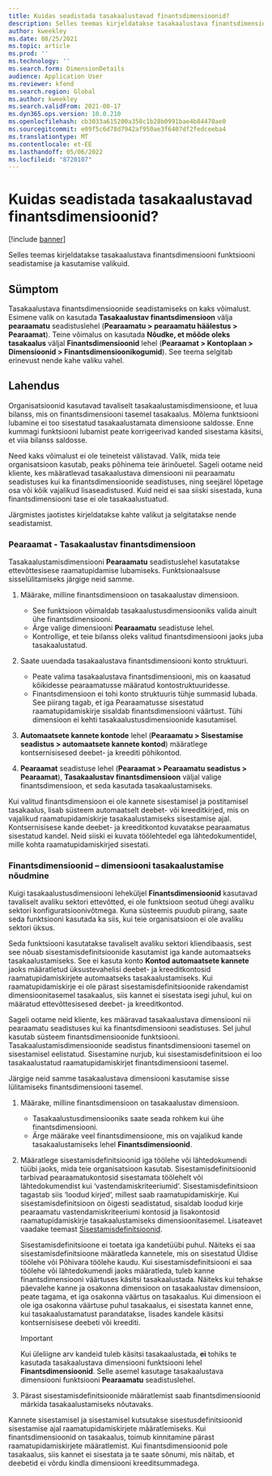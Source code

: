 ```yaml
---
title: Kuidas seadistada tasakaalustavad finantsdimensioonid?
description: Selles teemas kirjeldatakse tasakaalustava finantsdimensiooni funktsiooni seadistamise ja kasutamise valikuid.
author: kweekley
ms.date: 08/25/2021
ms.topic: article
ms.prod: ''
ms.technology: ''
ms.search.form: DimensionDetails
audience: Application User
ms.reviewer: kfend
ms.search.region: Global
ms.author: kweekley
ms.search.validFrom: 2021-08-17
ms.dyn365.ops.version: 10.0.210
ms.openlocfilehash: cb3033a615200a358c1b28b0991bae4b84470ae0
ms.sourcegitcommit: e09f5c6d78d7942af950ae3f6407df2fedceeba4
ms.translationtype: MT
ms.contentlocale: et-EE
ms.lasthandoff: 05/06/2022
ms.locfileid: "8720107"
---
```

# <a name="how-do-i-set-up-balancing-financial-dimensions"></a>Kuidas seadistada tasakaalustavad finantsdimensioonid?

[!include [banner](../includes/banner.md)]

Selles teemas kirjeldatakse tasakaalustava finantsdimensiooni funktsiooni seadistamise ja kasutamise valikuid.

## <a name="symptom"></a>Sümptom

Tasakaalustava finantsdimensioonide seadistamiseks on kaks võimalust. Esimene valik on kasutada **Tasakaalustav finantsdimensioon** välja **pearaamatu** seadistuslehel (**Pearaamatu \> pearaamatu häälestus \> Pearaamat**). Teine võimalus on kasutada **Nõudke, et mõõde oleks tasakaalus** väljal **Finantsdimensioonid** lehel (**Pearaamat > Kontoplaan \> Dimensioonid \> Finantsdimensioonikogumid**). See teema selgitab erinevust nende kahe valiku vahel.

## <a name="resolution"></a>Lahendus

Organisatsioonid kasutavad tavaliselt tasakaalustamisdimensioone, et luua bilanss, mis on finantsdimensiooni tasemel tasakaalus. Mõlema funktsiooni lubamine ei too sisestatud tasakaalustamata dimensioone saldosse. Enne kummagi funktsiooni lubamist peate korrigeerivad kanded sisestama käsitsi, et viia bilanss saldosse.

Need kaks võimalust ei ole teineteist välistavad. Valik, mida teie organisatsioon kasutab, peaks põhinema teie ärinõuetel. Sageli ootame neid kliente, kes määratlevad tasakaalustava dimensiooni nii pearaamatu seadistuses kui ka finantsdimensioonide seadistuses, ning seejärel lõpetage osa või kõik vajalikud lisaseadistused. Kuid neid ei saa siiski sisestada, kuna finantsdimensiooni tase ei ole tasakaalustuatud.

Järgmistes jaotistes kirjeldatakse kahte valikut ja selgitatakse nende seadistamist.

### <a name="ledger--balancing-financial-dimension"></a>Pearaamat - Tasakaalustav finantsdimensioon

Tasakaalustamisdimensiooni **Pearaamatu** seadistuslehel kasutatakse ettevõttesisese raamatupidamise lubamiseks. Funktsionaalsuse sisselülitamiseks järgige neid samme.

1. Määrake, milline finantsdimensioon on tasakaalustav dimensioon.

    - See funktsioon võimaldab tasakaalustusdimensiooniks valida ainult ühe finantsdimensiooni.
    - Ärge valige dimensiooni **Pearaamatu** seadistuse lehel.
    - Kontrollige, et teie bilanss oleks valitud finantsdimensiooni jaoks juba tasakaalustatud.

2. Saate uuendada tasakaalustava finantsdimensiooni konto struktuuri.

    - Peate valima tasakaalustava finantsdimensiooni, mis on kaasatud kõikidesse pearaamatusse määratud kontostruktuuridesse.
    - Finantsdimensioon ei tohi konto struktuuris tühje summasid lubada. See piirang tagab, et iga Pearaamatusse sisestatud raamatupidamiskirje sisaldab finantsdimensiooni väärtust. Tühi dimensioon ei kehti tasakaalustusdimensioonide kasutamisel.

3. **Automaatsete kannete kontode** lehel (**Pearaamatu \> Sisestamise seadistus \> automaatsete kannete kontod**) määratlege kontsernisisesed deebet- ja kreediti põhikontod.
4. **Pearaamat** seadistuse lehel (**Pearaamat \> Pearaamatu seadistus \> Pearaamat**), **Tasakaalustav finantsdimensioon** väljal valige finantsdimensioon, et seda kasutada tasakaalustamiseks.

Kui valitud finantsdimensioon ei ole kannete sisestamisel ja postitamisel tasakaalus, lisab süsteem automaatselt deebet- või kreeditkirjed, mis on vajalikud raamatupidamiskirje tasakaalustamiseks sisestamise ajal. Kontsernisisese kande deebet- ja kreeditkontod kuvatakse pearaamatus sisestatud kandel. Neid siiski ei kuvata töölehtedel ega lähtedokumentidel, mille kohta raamatupidamiskirjed sisestati.

### <a name="financial-dimensions--require-the-dimension-to-be-balanced"></a>Finantsdimensioonid – dimensiooni tasakaalustamise nõudmine

Kuigi tasakaalustusdimensiooni leheküljel **Finantsdimensioonid** kasutavad tavaliselt avaliku sektori ettevõtted, ei ole funktsioon seotud ühegi avaliku sektori konfiguratsioonivõtmega. Kuna süsteemis puudub piirang, saate seda funktsiooni kasutada ka siis, kui teie organisatsioon ei ole avaliku sektori üksus.

Seda funktsiooni kasutatakse tavaliselt avaliku sektori kliendibaasis, sest see nõuab sisestamisdefinitsioonide kasutamist iga kande automaatseks tasakaalustamiseks. See ei kasuta konto **Kontod automaatsete kannete** jaoks määratletud üksustevahelisi deebet- ja kreeditkontosid raamatupidamiskirjete automaatseks tasakaalustamiseks. Kui raamatupidamiskirje ei ole pärast sisestamisdefinitsioonide rakendamist dimensioonitasemel tasakaalus, siis kannet ei sisestata isegi juhul, kui on määratud ettevõttesisesed deebet- ja kreeditkontod.

Sageli ootame neid kliente, kes määravad tasakaalustava dimensiooni nii pearaamatu seadistuses kui ka finantsdimensiooni seadistuses. Sel juhul kasutab süsteem finantsdimensioonide funktsiooni. Tasakaalustamisdimensioonide seadistus finantsdimensiooni tasemel on sisestamisel eelistatud. Sisestamine nurjub, kui sisestamisdefinitsioon ei loo tasakaalustatud raamatupidamiskirjet finantsdimensiooni tasemel.

Järgige neid samme tasakaalustava dimensiooni kasutamise sisse lülitamiseks finantsdimensiooni tasemel.

1. Määrake, milline finantsdimensioon on tasakaalustav dimensioon.

    - Tasakaalustusdimensiooniks saate seada rohkem kui ühe finantsdimensiooni.
    - Ärge määrake veel finantsdimensioone, mis on vajalikud kande tasakaalustamiseks lehel **Finantsdimensioonid**.

2. Määratlege sisestamisdefinitsioonid iga töölehe või lähtedokumendi tüübi jaoks, mida teie organisatsioon kasutab. Sisestamisdefinitsioonid tarbivad pearaamatukontosid sisestamata töölehelt või lähtedokumendist kui ‘vastendamiskriteeriumid‘. Sisestamisdefinitsioon tagastab siis ‘loodud kirjed‘, millest saab raamatupidamiskirje. Kui sisestamisdefinitsioon on õigesti seadistatud, sisaldab loodud kirje pearaamatu vastendamiskriteeriumi kontosid ja lisakontosid raamatupidamiskirje tasakaalustamiseks dimensioonitasemel. Lisateavet vaadake teemast [Sisestamisdefinitsioonid](posting-definitions.md). 
   
   Sisestamisdefinitsioone ei toetata iga kandetüübi puhul. Näiteks ei saa sisestamisdefinitsioone määratleda kannetele, mis on sisestatud Üldise töölehe või Põhivara töölehe kaudu. Kui sisestamisdefinitsiooni ei saa töölehe või lähtedokumendi jaoks määratleda, tuleb kanne finantsdimensiooni väärtuses käsitsi tasakaalustada. Näiteks kui tehakse päevalehe kanne ja osakonna dimensioon on tasakaalustav dimensioon, peate tagama, et iga osakonna väärtus on tasakaalus.  Kui dimensioon ei ole iga osakonna väärtuse puhul tasakaalus, ei sisestata kannet enne, kui tasakaalustamatust parandatakse, lisades kandele käsitsi kontsernisisese deebeti või kreediti. 

    > [!IMPORTANT]
    > Kui üleliigne arv kandeid tuleb käsitsi tasakaalustada, **ei** tohiks te kasutada tasakaalustava dimensiooni funktsiooni lehel **Finantsdimensioonid**. Selle asemel kasutage tasakaalustava dimensiooni funktsiooni **Pearaamatu** seadistuslehel.

3. Pärast sisestamisdefinitsioonide määratlemist saab finantsdimensioonid märkida tasakaalustamiseks nõutavaks.

Kannete sisestamisel ja sisestamisel kutsutakse sisestusdefinitsioonid sisestamise ajal raamatupidamiskirjete määratlemiseks. Kui finantsdimensioonid on tasakaalus, toimub kinnitamine pärast raamatupidamiskirjete määratlemist. Kui finantsdimensioonid pole tasakaalus, siis kannet ei sisestata ja te saate sõnumi, mis näitab, et deebetid ei võrdu kindla dimensiooni kreeditsummadega.
